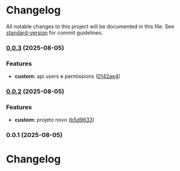 # Changelog

All notable changes to this project will be documented in this file. See [standard-version](https://github.com/conventional-changelog/standard-version) for commit guidelines.

### [0.0.3](https://github.com/paulorogeriopb/laravel12-base-acl-api/compare/v0.0.2...v0.0.3) (2025-08-05)


### Features

* **custom:** api users e permissions ([0142ae4](https://github.com/paulorogeriopb/laravel12-base-acl-api/commit/0142ae41d5972df5059d06bc59f0f9e9fd8b7b8b))

### [0.0.2](https://github.com/paulorogeriopb/laravel12-base-acl-api/compare/v0.0.1...v0.0.2) (2025-08-05)


### Features

* **custom:** projeto novo ([b5d9633](https://github.com/paulorogeriopb/laravel12-base-acl-api/commit/b5d9633fdefa7493f464f243108b82daa8ea70d5))

### 0.0.1 (2025-08-05)

# Changelog
